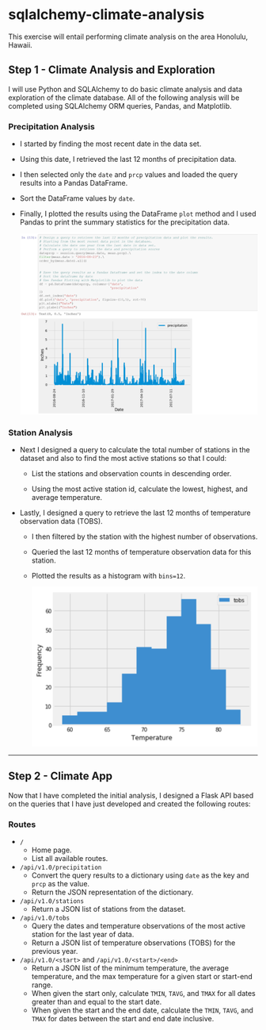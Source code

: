 # sqlalchemy-climate-analysis

This exercise will entail performing climate analysis on the area Honolulu, Hawaii.

## 

## Step 1 - Climate Analysis and Exploration

I will use Python and SQLAlchemy to do basic climate analysis and data exploration of the climate database. All of the following analysis will be completed using SQLAlchemy ORM queries, Pandas, and  Matplotlib.

### Precipitation Analysis

- I started by finding the most recent date in the data set.

- Using this date, I retrieved the last 12 months of precipitation data. 

- I then selected only the `date` and `prcp` values and loaded the query results into a Pandas DataFrame.

- Sort the DataFrame values by `date`.

- Finally, I plotted the results using the DataFrame `plot` method and I used Pandas to print the summary statistics for the precipitation data.

  ![precipitation](Images/PrecipAnalysis.png)

  

### Station Analysis

- Next I designed a query to calculate the total number of stations in the dataset and also to find the most active stations so that I could:

  - List the stations and observation counts in descending order.

  - Using the most active station id, calculate the lowest, highest, and average temperature.

    

- Lastly, I designed a query to retrieve the last 12 months of temperature observation data (TOBS).

  - I then filtered by the station with the highest number of observations.

  - Queried the last 12 months of temperature observation data for this station.

  - Plotted the results as a histogram with `bins=12`.

    [![station-histogram](https://github.com/RutgersCodingBootcamp/RUT-JER-DATA-PT-10-2020-U-C/raw/main/02-Homework/10-Advanced-Data-Storage-and-Retrieval/Instructions/Images/station-histogram.png)](https://github.com/RutgersCodingBootcamp/RUT-JER-DATA-PT-10-2020-U-C/blob/main/02-Homework/10-Advanced-Data-Storage-and-Retrieval/Instructions/Images/station-histogram.png)

  

------

## 

## Step 2 - Climate App

Now that I have completed the initial analysis, I designed a Flask API based on the queries that I have just developed and created the following routes:

### Routes

- `/`
  - Home page.
  - List all available routes.
- `/api/v1.0/precipitation`
  - Convert the query results to a dictionary using `date` as the key and `prcp` as the value.
  - Return the JSON representation of the dictionary.
- `/api/v1.0/stations`
  - Return a JSON list of stations from the dataset.
- `/api/v1.0/tobs`
  - Query the dates and temperature observations of the most active station for the last year of data.
  - Return a JSON list of temperature observations (TOBS) for the previous year.
- `/api/v1.0/<start>` and `/api/v1.0/<start>/<end>`
  - Return a JSON list of the minimum temperature, the average  temperature, and the max temperature for a given start or start-end  range.
  - When given the start only, calculate `TMIN`, `TAVG`, and `TMAX` for all dates greater than and equal to the start date.
  - When given the start and the end date, calculate the `TMIN`, `TAVG`, and `TMAX` for dates between the start and end date inclusive.

